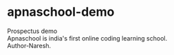 # apnaschool-demo
Prospectus demo
<br>
Apnaschool is india's first online coding learning school.
<br>
Author-Naresh.
